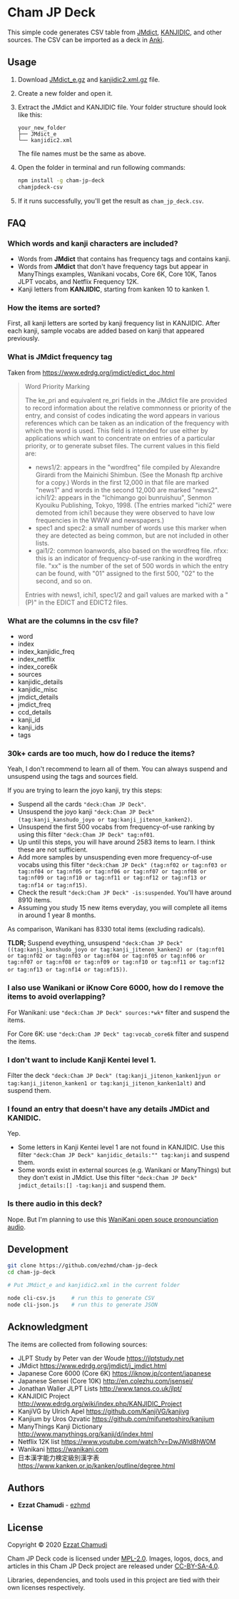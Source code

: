 
# Cham JP Deck

This simple code generates CSV table from [JMdict](https://www.edrdg.org/jmdict/j_jmdict.html), [KANJIDIC](http://www.edrdg.org/wiki/index.php/KANJIDIC_Project), and other sources. The CSV can be imported as a deck in [Anki](https://apps.ankiweb.net).

## Usage

1. Download [JMdict_e.gz](https://www.edrdg.org/jmdict/edict_doc.html) and [kanjidic2.xml.gz](http://www.edrdg.org/wiki/index.php/KANJIDIC_Project) file.

1. Create a new folder and open it.

1. Extract the JMdict and KANJIDIC file. Your folder structure should look like this:

    ```
    your_new_folder
    ├── JMdict_e
    └── kanjidic2.xml
    ```

    The file names must be the same as above.

1. Open the folder in terminal and run following commands:

    ```sh
    npm install -g cham-jp-deck
    chamjpdeck-csv
    ```

1. If it runs successfully, you'll get the result as `cham_jp_deck.csv`.

## FAQ

### Which words and kanji characters are included?

- Words from **JMdict** that contains has frequency tags and contains kanji.
- Words from **JMdict** that don't have frequency tags but appear in ManyThings examples, Wanikani vocabs, Core 6K, Core 10K, Tanos JLPT vocabs, and Netflix Frequency 12K.
- Kanji letters from **KANJIDIC**, starting from kanken 10 to kanken 1.

### How the items are sorted?

First, all kanji letters are sorted by kanji frequency list in KANJIDIC. After each kanji, sample vocabs are added based on kanji that appeared previously.

### What is JMdict frequency tag

Taken from https://www.edrdg.org/jmdict/edict_doc.html

> Word Priority Marking
> 
> The ke_pri and equivalent re_pri fields in the JMdict file are provided to record information about the relative commonness or priority of the entry, and consist of codes indicating the word appears in various references which can be taken as an indication of the frequency with which the word is used. This field is intended for use either by applications which want to concentrate on entries of a particular priority, or to generate subset files. The current values in this field are:
> 
> - news1/2: appears in the "wordfreq" file compiled by Alexandre Girardi from the Mainichi Shimbun. (See the Monash ftp archive for a copy.) Words in the first 12,000 in that file are marked "news1" and words in the second 12,000 are marked "news2".
> ichi1/2: appears in the "Ichimango goi bunruishuu", Senmon Kyouiku Publishing, Tokyo, 1998. (The entries marked "ichi2" were demoted from ichi1 because they were observed to have low frequencies in the WWW and newspapers.)
> - spec1 and spec2: a small number of words use this marker when they are detected as being common, but are not included in other lists.
> - gai1/2: common loanwords, also based on the wordfreq file.
> nfxx: this is an indicator of frequency-of-use ranking in the wordfreq file. "xx" is the number of the set of 500 words in which the entry can be found, with "01" assigned to the first 500, "02" to the second, and so on.
> 
> Entries with news1, ichi1, spec1/2 and gai1 values are marked with a "(P)" in the EDICT and EDICT2 files.

### What are the columns in the csv file?

- word
- index
- index_kanjidic_freq
- index_netflix
- index_core6k
- sources
- kanjidic_details
- kanjidic_misc
- jmdict_details
- jmdict_freq
- ccd_details
- kanji_id
- kanji_ids
- tags

### 30k+ cards are too much, how do I reduce the items?

Yeah, I don't recommend to learn all of them. You can always suspend and unsuspend using the tags and sources field.

If you are trying to learn the joyo kanji, try this steps:
- Suspend all the cards `"deck:Cham JP Deck"`.
- Unsuspend the joyo kanji `"deck:Cham JP Deck" (tag:kanji_kanshudo_joyo or tag:kanji_jitenon_kanken2)`.
- Unsuspend the first 500 vocabs from frequency-of-use ranking by using this filter `"deck:Cham JP Deck" tag:nf01`.
- Up until this steps, you will have around 2583 items to learn. I think these are not sufficient. 
- Add more samples by unsuspending even more frequency-of-use vocabs using this filter `"deck:Cham JP Deck" (tag:nf02 or tag:nf03 or tag:nf04 or tag:nf05 or tag:nf06 or tag:nf07 or tag:nf08 or tag:nf09 or tag:nf10 or tag:nf11 or tag:nf12 or tag:nf13 or tag:nf14 or tag:nf15)`.
- Check the result `"deck:Cham JP Deck" -is:suspended`. You'll have around 8910 items.
- Assuming you study 15 new items everyday, you will complete all items in around 1 year 8 months.

As comparison, Wanikani has 8330 total items (excluding radicals).

**TLDR;** Suspend eveything, unsuspend `"deck:Cham JP Deck" ((tag:kanji_kanshudo_joyo or tag:kanji_jitenon_kanken2) or (tag:nf01 or tag:nf02 or tag:nf03 or tag:nf04 or tag:nf05 or tag:nf06 or tag:nf07 or tag:nf08 or tag:nf09 or tag:nf10 or tag:nf11 or tag:nf12 or tag:nf13 or tag:nf14 or tag:nf15))`.

### I also use Wanikani or iKnow Core 6000, how do I remove the items to avoid overlapping? 

For Wanikani: use `"deck:Cham JP Deck" sources:*wk*` filter and suspend the items.

For Core 6K: use `"deck:Cham JP Deck" tag:vocab_core6k` filter and suspend the items.

### I don't want to include Kanji Kentei level 1.

Filter the deck `"deck:Cham JP Deck" (tag:kanji_jitenon_kanken1jyun or tag:kanji_jitenon_kanken1 or tag:kanji_jitenon_kanken1alt)` and suspend them.

### I found an entry that doesn't have any details JMDict and KANIDIC.

Yep.

- Some letters in Kanji Kentei level 1 are not found in KANJIDIC. Use this filter `"deck:Cham JP Deck" kanjidic_details:"" tag:kanji` and suspend them.
- Some words exist in external sources (e.g. Wanikani or ManyThings) but they don't exist in JMdict. Use this filter `"deck:Cham JP Deck" jmdict_details:[] -tag:kanji` and suspend them.

### Is there audio in this deck? 

Nope. But I'm planning to use this [WaniKani open souce pronounciation audio](https://github.com/tofugu/japanese-vocabulary-pronunciation-audio).

## Development

```sh
git clone https://github.com/ezhmd/cham-jp-deck
cd cham-jp-deck

# Put JMdict_e and kanjidic2.xml in the current folder

node cli-csv.js     # run this to generate CSV
node cli-json.js    # run this to generate JSON
```

## Acknowledgment

The items are collected from following sources:

- JLPT Study by Peter van der Woude https://jlptstudy.net
- JMdict https://www.edrdg.org/jmdict/j_jmdict.html
- Japanese Core 6000 (Core 6K) https://iknow.jp/content/japanese
- Japanese Sensei (Core 10K) http://en.colezhu.com/jsensei/
- Jonathan Waller JLPT Lists http://www.tanos.co.uk/jlpt/
- KANJIDIC Project http://www.edrdg.org/wiki/index.php/KANJIDIC_Project
- KanjiVG by Ulrich Apel https://github.com/KanjiVG/kanjivg
- Kanjium by Uros Ozvatic https://github.com/mifunetoshiro/kanjium
- ManyThings Kanji Dictionary http://www.manythings.org/kanji/d/index.html
- Netflix 12K list https://www.youtube.com/watch?v=DwJWld8hW0M
- Wanikani https://wanikani.com
- 日本漢字能力検定級別漢字表 https://www.kanken.or.jp/kanken/outline/degree.html

## Authors

* **Ezzat Chamudi** - [ezhmd](https://github.com/ezhmd)

## License

Copyright © 2020 [Ezzat Chamudi](https://github.com/ezhmd)

Cham JP Deck code is licensed under [MPL-2.0](https://www.mozilla.org/en-US/MPL/2.0/). Images, logos, docs, and articles in this Cham JP Deck project are released under [CC-BY-SA-4.0](https://creativecommons.org/licenses/by-sa/4.0/legalcode).

Libraries, dependencies, and tools used in this project are tied with their own licenses respectively.